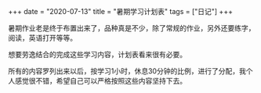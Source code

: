 ﻿+++ 
date = "2020-07-13"
title = "暑期学习计划表"
tags = ["日记"]
+++

暑期作业老是终于布置出来了，品种真是不少，除了常规的作业，另外还要练字，阅读，英语打开等等。

想要劳逸结合的完成这些学习内容，计划表看来很有必要。

所有的内容罗列出来以后，按学习1小时，休息30分钟的比例，进行了分配，我个人感觉很不错，希望自己可以严格按照这些内容坚持下去。